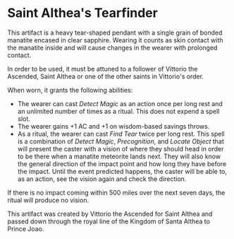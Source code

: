 # Saint Althea's Tearfinder

This artifact is a heavy tear-shaped pendant with a single grain of bonded manatite encased in clear sapphire. Wearing it counts as skin contact with the manatite inside and will cause changes in the wearer with prolonged contact.

In order to be used, it must be attuned to a follower of Vittorio the Ascended, Saint Althea or one of the other saints in Vittorio's order.

When worn, it grants the following abilities:
* The wearer can cast *Detect Magic* as an action once per long rest and an unlimited number of times as a ritual. This does not expend a spell slot.
* The wearer gains +1 AC and +1 on wisdom-based savings throws.
* As a ritual, the wearer can cast *Find Tear* twice per long rest. This spell is a combination of *Detect Magic*, *Precognition*, and *Locate Object* that will present the caster with  a vision of where they should head in order to be there when a manatite meteorite lands next. They will also know the general direction of the impact point and how long they have before the impact. Until the event predicted happens, the caster will be able to, as an action, see the vision again and check the direction.

If there is no impact coming within 500 miles over the next seven days, the ritual will produce no vision.

This artifact was created by Vittorio the Ascended for Saint Althea and passed down through the royal line of the Kingdom of Santa Althea to Prince Joao.
